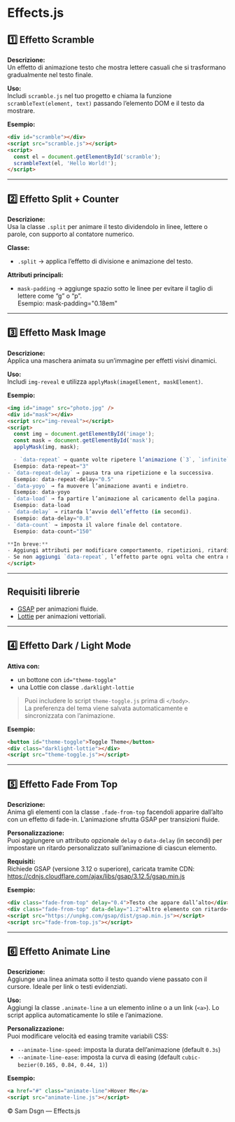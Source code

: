 # Effects.js

## 1️⃣ Effetto Scramble  
**Descrizione:**  
Un effetto di animazione testo che mostra lettere casuali che si trasformano gradualmente nel testo finale.

**Uso:**  
Includi `scramble.js` nel tuo progetto e chiama la funzione `scrambleText(element, text)` passando l’elemento DOM e il testo da mostrare.

**Esempio:**  
```html
<div id="scramble"></div>
<script src="scramble.js"></script>
<script>
  const el = document.getElementById('scramble');
  scrambleText(el, 'Hello World!');
</script>
```

---

## 2️⃣ Effetto Split + Counter  
**Descrizione:**  
Usa la classe `.split` per animare il testo dividendolo in linee, lettere o parole, con supporto al contatore numerico.

**Classe:**  
- `.split` → applica l’effetto di divisione e animazione del testo.  

**Attributi principali:**  
- `mask-padding` → aggiunge spazio sotto le linee per evitare il taglio di lettere come “g” o “p”.  
  Esempio: mask-padding="0.18em"  

---

## 3️⃣ Effetto Mask Image  
**Descrizione:**  
Applica una maschera animata su un’immagine per effetti visivi dinamici.

**Uso:**  
Includi `img-reveal` e utilizza `applyMask(imageElement, maskElement)`.

**Esempio:**  
```html
<img id="image" src="photo.jpg" />
<div id="mask"></div>
<script src="img-reveal"></script>
<script>
  const img = document.getElementById('image');
  const mask = document.getElementById('mask');
  applyMask(img, mask);

  - `data-repeat` → quante volte ripetere l’animazione (`3`, `infinite`, ecc.).  
  Esempio: data-repeat="3"  
- `data-repeat-delay` → pausa tra una ripetizione e la successiva.  
  Esempio: data-repeat-delay="0.5"  
- `data-yoyo` → fa muovere l’animazione avanti e indietro.  
  Esempio: data-yoyo  
- `data-load` → fa partire l’animazione al caricamento della pagina.  
  Esempio: data-load  
- `data-delay` → ritarda l’avvio dell’effetto (in secondi).  
  Esempio: data-delay="0.8"  
- `data-count` → imposta il valore finale del contatore.  
  Esempio: data-count="150"  

**In breve:**   
- Aggiungi attributi per modificare comportamento, ripetizioni, ritardi o avvio.  
- Se non aggiungi `data-repeat`, l’effetto parte ogni volta che entra nel viewport.
</script>

```

---

## Requisiti librerie  
- [GSAP](https://greensock.com/gsap/) per animazioni fluide.  
- [Lottie](https://airbnb.io/lottie/#/) per animazioni vettoriali.  

---

## 4️⃣ Effetto Dark / Light Mode
**Attiva con:**
- un bottone con `id="theme-toggle"`
- una Lottie con classe `.darklight-lottie`

> Puoi includere lo script `theme-toggle.js` prima di `</body>`.  
> La preferenza del tema viene salvata automaticamente e sincronizzata con l’animazione.

**Esempio:**
```html
<button id="theme-toggle">Toggle Theme</button>
<div class="darklight-lottie"></div>
<script src="theme-toggle.js"></script>
```

---------------------------------------------------------------------------


## 5️⃣ Effetto Fade From Top
**Descrizione:**  
Anima gli elementi con la classe `.fade-from-top` facendoli apparire dall’alto con un effetto di fade-in. L’animazione sfrutta GSAP per transizioni fluide.

**Personalizzazione:**  
Puoi aggiungere un attributo opzionale `delay` o `data-delay` (in secondi) per impostare un ritardo personalizzato sull’animazione di ciascun elemento.

**Requisiti:**  
Richiede GSAP (versione 3.12 o superiore), caricata tramite CDN:
https://cdnjs.cloudflare.com/ajax/libs/gsap/3.12.5/gsap.min.js


**Esempio:**  
```html
<div class="fade-from-top" delay="0.4">Testo che appare dall’alto</div>
<div class="fade-from-top" data-delay="1.2">Altro elemento con ritardo</div>
<script src="https://unpkg.com/gsap/dist/gsap.min.js"></script>
<script src="fade-from-top.js"></script>
```

---

## 6️⃣ Effetto Animate Line
**Descrizione:**  
Aggiunge una linea animata sotto il testo quando viene passato con il cursore. Ideale per link o testi evidenziati.

**Uso:**  
Aggiungi la classe `.animate-line` a un elemento inline o a un link (`<a>`). Lo script applica automaticamente lo stile e l’animazione.

**Personalizzazione:**  
Puoi modificare velocità ed easing tramite variabili CSS:
- `--animate-line-speed`: imposta la durata dell’animazione (default `0.3s`)
- `--animate-line-ease`: imposta la curva di easing (default `cubic-bezier(0.165, 0.84, 0.44, 1)`)

**Esempio:**  
```html
<a href="#" class="animate-line">Hover Me</a>
<script src="animate-line.js"></script>
```

© Sam Dsgn — Effects.js
